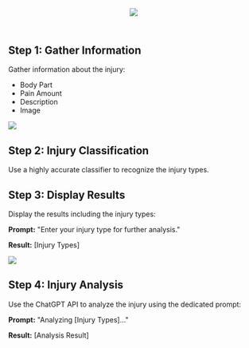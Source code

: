    <header>
  <img src="https://media.discordapp.net/attachments/735810937348423730/1116740681667461221/logo.png?width=810&height=405">
</header>
   <div>
       <h2>Step 1: Gather Information</h2>
  </details>
       <p>Gather information about the injury:</p>
       <ul>
           <li>Body Part</li>
           <li>Pain Amount</li>
           <li>Description</li>
           <li>Image</li>
       </ul>
   </details>
<img src="https://media.discordapp.net/attachments/735810937348423730/1116740756535775263/image.png?width=810&height=454">
   </div>
   <div>
       <h2>Step 2: Injury Classification</h2>
   </details>
       <p>Use a highly accurate classifier to recognize the injury types.</p>
   </details>

   </div>
   <div>
       <h2>Step 3: Display Results</h2>
     </details>
       <p>Display the results including the injury types:</p>
       <p><strong>Prompt:</strong> "Enter your injury type for further analysis."</p>
       <p><strong>Result:</strong> [Injury Types]</p>
     </details>
   </div>
   <img src="https://media.discordapp.net/attachments/735810937348423730/1116740824714203236/image.png?width=810&height=452">
   <div>
       <h2>Step 4: Injury Analysis</h2>
    </details>
       <p>Use the ChatGPT API to analyze the injury using the dedicated prompt:</p>
       <p><strong>Prompt:</strong> "Analyzing [Injury Types]..."</p>
       <p><strong>Result:</strong> [Analysis Result]</p>
     </details>
   </div>

